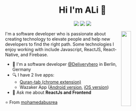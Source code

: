 <h1 align="center">Hi I'm ALi 👋</h1>
<p align="center">
    <a href="https://x.com/Aley_ii?t=KmLbJp811f4JmlUWV92xYQ&s=09"><img src="https://pbs.twimg.com/profile_images/1683899100922511378/5lY42eHs_400x400.jpg"/></a>
    <a href="https://linkedin.com/in/ali-mohamed-86313a287"><img src="https://img.shields.io/badge/linkedin-%230177B5?style=flat&logo=linkedin&logoColor=white"/></a>
    <a href="https://www.instagram.com/aley_mohammed?igsh=dDB4eGRzcnhuMnYx"><img src="https://img.shields.io/badge/instagram-%23E4415F?style=flat&logo=instagram&logoColor=white"/></a>
  </p>
  
  <img src="https://github.com/mohamedabusrea/mohamedabusrea/blob/master/profile-img.png" align="right" width="25%"/>

I'm a software developer who is passionate about creating technology to elevate people and help new developers to find the right path. Some technologies I enjoy working with include Javascript, ReactJS, React-Native, and Firebase.

- 🔭 I'm a software developer [@Deliveryhero](https://www.deliveryhero.com/) in Berlin, Germany
- 🔍 I have 2 live apps: 
  - [Quran-tab (chrome extension)](https://chrome.google.com/webstore/detail/quran-tab/afaihcdgkjebgabomemccdneglknjkdd)
  - Wazaker App ([Android version](https://play.google.com/store/apps/details?id=com.wazakerdailyaya&gl=DE), [iOS version](https://apps.apple.com/app/apple-store/id1453500014))
- 💬 Ask me about **ReactJs and Frontend**



⭐ From [mohamedabusrea](https://github.com/mohamedabusrea)
